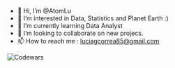 - 👋 Hi, I’m @AtomLu
- 👀 I’m interested in Data, Statistics and Planet Earth :)
- 🌱 I’m currently learning Data Analyst
- 💞️ I’m looking to collaborate on new projecs.
- 📫 How to reach me : luciagcorrea85@gmail.com 

<!---
AtomLu/AtomLu is a ✨ special ✨ repository because its `README.md` (this file) appears on your GitHub profile.
You can click the Preview link to take a look at your changes.
--->

![Codewars](https://github.r2v.ch/codewars?user=AtomLu&stroke=%23BB432C)
